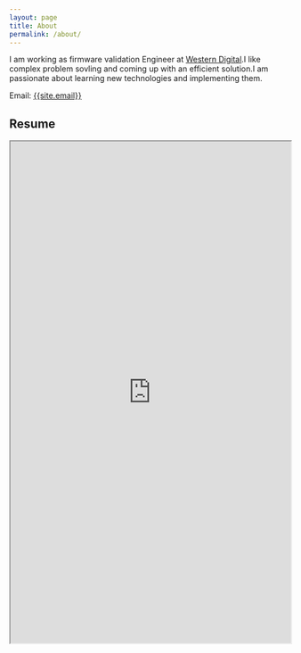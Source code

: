 ```yaml
---
layout: page
title: About
permalink: /about/
---
```

<p>
I am working as firmware validation Engineer at <a href="https://www.westerndigital.com/" target="_blank">Western Digital</a>.I like complex problem sovling and coming up with an efficient solution.I am passionate about learning new technologies and implementing them. 
</p>

Email: <a href="mailto:{{site.email}}?Subject=From Blog Site:">{{site.email}}</a>

## Resume
<iframe src="https://drive.google.com/open?id=18xHF4SRS3pEAnxkowZhucR2UFtVALNuD" width="100%" height="900"></iframe>
